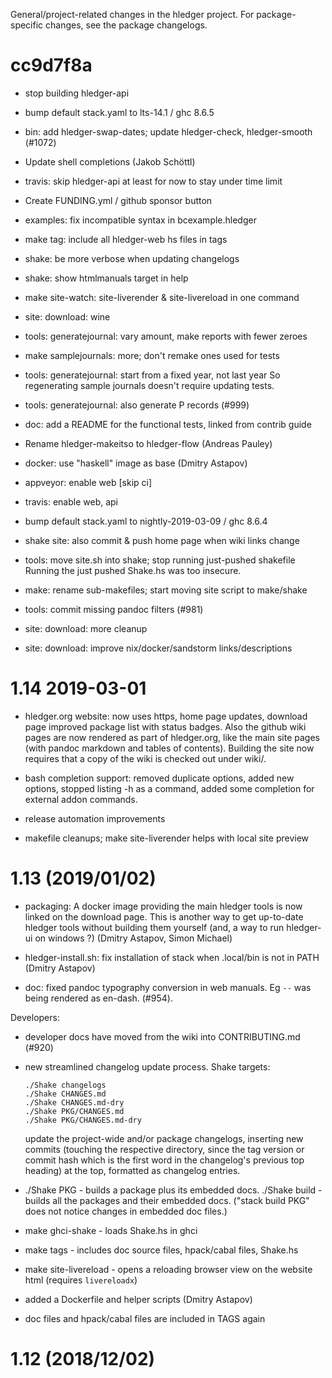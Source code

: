General/project-related changes in the hledger project. 
For package-specific changes, see the package changelogs.

# cc9d7f8a

- stop building hledger-api

- bump default stack.yaml to lts-14.1 / ghc 8.6.5

- bin: add hledger-swap-dates; update hledger-check, hledger-smooth (#1072)

- Update shell completions (Jakob Schöttl)

- travis: skip hledger-api at least for now to stay under time limit

- Create FUNDING.yml / github sponsor button

- examples: fix incompatible syntax in bcexample.hledger

- make tag: include all hledger-web hs files in tags

- shake: be more verbose when updating changelogs

- shake: show htmlmanuals target in help

- make site-watch: site-liverender & site-livereload in one command

- site: download: wine

- tools: generatejournal: vary amount, make reports with fewer zeroes

- make samplejournals: more; don't remake ones used for tests

- tools: generatejournal: start from a fixed year, not last year
  So regenerating sample journals doesn't require updating tests.

- tools: generatejournal: also generate P records (#999)

- doc: add a README for the functional tests, linked from contrib guide

- Rename hledger-makeitso to hledger-flow (Andreas Pauley)

- docker: use "haskell" image as base (Dmitry Astapov)

- appveyor: enable web
  [skip ci]

- travis: enable web, api

- bump default stack.yaml to nightly-2019-03-09 / ghc 8.6.4

- shake site: also commit & push home page when wiki links change

- tools: move site.sh into shake; stop running just-pushed shakefile
  Running the just pushed Shake.hs was too insecure.

- make: rename sub-makefiles; start moving site script to make/shake

- tools: commit missing pandoc filters (#981)

- site: download: more cleanup

- site: download: improve nix/docker/sandstorm links/descriptions



# 1.14 2019-03-01

- hledger.org website: now uses https, home page updates,
  download page improved package list with status badges.
  Also the github wiki pages are now rendered as part of hledger.org,
  like the main site pages (with pandoc markdown and tables of contents).
  Building the site now requires that a copy of the wiki is checked out
  under wiki/.

- bash completion support: removed duplicate options, added new
  options, stopped listing -h as a command, added some completion for
  external addon commands.

- release automation improvements

- makefile cleanups; make site-liverender helps with local site preview

# 1.13 (2019/01/02)

- packaging: A docker image providing the main hledger tools is now
  linked on the download page. This is another way to get up-to-date
  hledger tools without building them yourself (and, a way to run
  hledger-ui on windows ?) (Dmitry Astapov, Simon Michael)

- hledger-install.sh: fix installation of stack when .local/bin is not
  in PATH (Dmitry Astapov)

- doc: fixed pandoc typography conversion in web manuals. Eg `--` was
  being rendered as en-dash. (#954).

Developers:

- developer docs have moved from the wiki into CONTRIBUTING.md (#920)

- new streamlined changelog update process. Shake targets:
  
      ./Shake changelogs
      ./Shake CHANGES.md
      ./Shake CHANGES.md-dry
      ./Shake PKG/CHANGES.md
      ./Shake PKG/CHANGES.md-dry

  update the project-wide and/or package changelogs, inserting new
  commits (touching the respective directory, since the tag version or
  commit hash which is the first word in the changelog's previous top
  heading) at the top, formatted as changelog entries.

- ./Shake PKG - builds a package plus its embedded docs.
  ./Shake build - builds all the packages and their embedded docs.
  ("stack build PKG" does not notice changes in embedded doc files.)

- make ghci-shake - loads Shake.hs in ghci

- make tags - includes doc source files, hpack/cabal files, Shake.hs

- make site-livereload - opens a reloading browser view on the website html
  (requires `livereloadx`)

- added a Dockerfile and helper scripts (Dmitry Astapov)
  
- doc files and hpack/cabal files are included in TAGS again

# 1.12 (2018/12/02)

